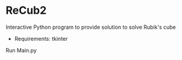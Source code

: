 # ReCub2
Interactive Python program to provide solution to solve Rubik's cube

* Requirements: tkinter

Run Main.py
